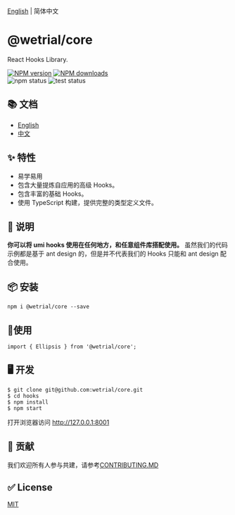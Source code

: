 [English](./README.md) | 简体中文

# @wetrial/core

React Hooks Library.

[![NPM version][image-1]][1]   [![NPM downloads][image-2]][2]   
![npm status][image-npm]   ![test status][image-test] 

## 📚 文档

* [English](https://wetrial-components.now.sh/)
* [中文](https://wetrial-components.now.sh/zh-cn/)

## ✨ 特性

* 易学易用
* 包含大量提炼自应用的高级 Hooks。
* 包含丰富的基础 Hooks。
* 使用 TypeScript 构建，提供完整的类型定义文件。

## 📣 说明

**你可以将 umi hooks 使用在任何地方，和任意组件库搭配使用。**
虽然我们的代码示例都是基于 ant design 的，但是并不代表我们的 Hooks 只能和 ant design 配合使用。


## 📦 安装

```
npm i @wetrial/core --save
```

## 🔨使用

```
import { Ellipsis } from '@wetrial/core';
```

## 🖥 开发

```
$ git clone git@github.com:wetrial/core.git
$ cd hooks
$ npm install
$ npm start
```
打开浏览器访问 http://127.0.0.1:8001

## 🤝 贡献

我们欢迎所有人参与共建，请参考[CONTRIBUTING.MD](https://github.com/wetrial/core/blob/master/CONTRIBUTING.MD)

## ✅ License

[MIT](https://github.com/umijs/umi/blob/master/LICENSE)


[1]:	https://www.npmjs.com/package/@wetrial/core
[2]:	https://npmjs.org/package/@wetrial/core

[image-1]:	https://img.shields.io/npm/v/@wetrial/core.svg?style=flat
[image-2]:	https://img.shields.io/npm/dm/@wetrial/core.svg?style=flat  
[image-npm]: https://github.com/wetrial/core/workflows/Publish%20NPM/badge.svg  
[image-test]: https://github.com/wetrial/core/workflows/TEST/badge.svg

